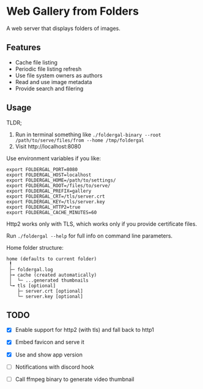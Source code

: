 Web Gallery from Folders
===

A web server that displays folders of images.

Features
---

* Cache file listing
* Periodic file listing refresh
* Use file system owners as authors
* Read and use image metadata
* Provide search and filering


Usage
---

TLDR;
1. Run in terminal something like
   `./foldergal-binary --root /path/to/serve/files/from --home /tmp/foldergal`
2. Visit http://localhost:8080

Use environment variables if you like:
```
export FOLDERGAL_PORT=8080
export FOLDERGAL_HOST=localhost
export FOLDERGAL_HOME=/path/to/settings/
export FOLDERGAL_ROOT=/files/to/serve/
export FOLDERGAL_PREFIX=gallery
export FOLDERGAL_CRT=/tls/server.crt
export FOLDERGAL_KEY=/tls/server.key
export FOLDERGAL_HTTP2=true
export FOLDERGAL_CACHE_MINUTES=60
```

Http2 works only with TLS, which works only if you provide certificate files.

Run `./foldergal --help` for full info on command line parameters.

Home folder structure:
```
home (defaults to current folder)
 ╿
 ├─ foldergal.log
 ├╼ cache (created automatically)
 │  └─ ...generated thumbnails
 └╼ tls [optional]
    ├─ server.crt [optional]
    └─ server.key [optional]
```

TODO
---

* [x] Enable support for http2 (with tls) and fall back to http1
* [x] Embed favicon and serve it
* [x] Use and show app version
* [ ] Notifications with discord hook
* [ ] Call ffmpeg binary to generate video thumbnail

